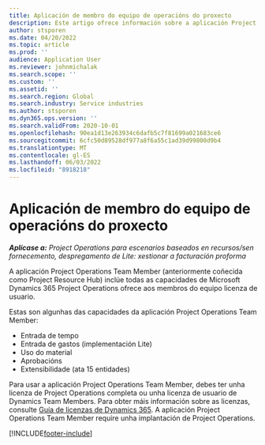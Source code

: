 ```yaml
---
title: Aplicación de membro do equipo de operacións do proxecto
description: Este artigo ofrece información sobre a aplicación Project Operations Team Member en Microsoft Dynamics 365 Project Operations.
author: stsporen
ms.date: 04/20/2022
ms.topic: article
ms.prod: ''
audience: Application User
ms.reviewer: johnmichalak
ms.search.scope: ''
ms.custom: ''
ms.assetid: ''
ms.search.region: Global
ms.search.industry: Service industries
ms.author: stsporen
ms.dyn365.ops.version: ''
ms.search.validFrom: 2020-10-01
ms.openlocfilehash: 90ea1d13e263934c6dafb5c7f81699a021683ce6
ms.sourcegitcommit: 6cfc50d89528df977a8f6a55c1ad39d99800d9b4
ms.translationtype: MT
ms.contentlocale: gl-ES
ms.lasthandoff: 06/03/2022
ms.locfileid: "8918218"
---
```

# <a name="project-operations-team-member-app"></a>Aplicación de membro do equipo de operacións do proxecto

_**Aplícase a:** Project Operations para escenarios baseados en recursos/sen fornecemento, despregamento de Lite: xestionar a facturación proforma_

A aplicación Project Operations Team Member (anteriormente coñecida como Project Resource Hub) inclúe todas as capacidades de Microsoft Dynamics 365 Project Operations ofrece aos membros do equipo licenza de usuario.

Estas son algunhas das capacidades da aplicación Project Operations Team Member:

- Entrada de tempo
- Entrada de gastos (implementación Lite)
- Uso do material
- Aprobacións
- Extensibilidade (ata 15 entidades)

Para usar a aplicación Project Operations Team Member, debes ter unha licenza de Project Operations completa ou unha licenza de usuario de Dynamics Team Members. Para obter máis información sobre as licenzas, consulte [Guía de licenzas de Dynamics 365](https://go.microsoft.com/fwlink/?LinkId=866544&clcid=0x409). A aplicación Project Operations Team Member require unha implantación de Project Operations.

[!INCLUDE[footer-include](../includes/footer-banner.md)]
